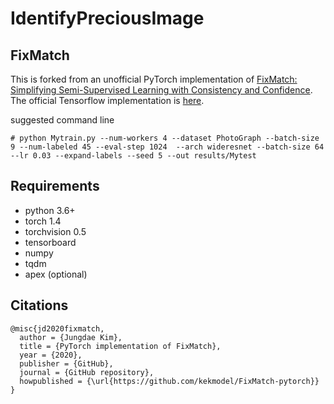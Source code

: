 # IdentifyPreciousImage

## FixMatch
This is forked from an unofficial PyTorch implementation of [FixMatch: Simplifying Semi-Supervised Learning with Consistency and Confidence](https://arxiv.org/abs/2001.07685).
The official Tensorflow implementation is [here](https://github.com/google-research/fixmatch).


suggested command line
```
# python Mytrain.py --num-workers 4 --dataset PhotoGraph --batch-size 9 --num-labeled 45 --eval-step 1024  --arch wideresnet --batch-size 64 --lr 0.03 --expand-labels --seed 5 --out results/Mytest
```

## Requirements
- python 3.6+
- torch 1.4
- torchvision 0.5
- tensorboard
- numpy
- tqdm
- apex (optional)


## Citations
```
@misc{jd2020fixmatch,
  author = {Jungdae Kim},
  title = {PyTorch implementation of FixMatch},
  year = {2020},
  publisher = {GitHub},
  journal = {GitHub repository},
  howpublished = {\url{https://github.com/kekmodel/FixMatch-pytorch}}
}
```
